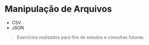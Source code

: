 # Manipulação de Arquivos

* CSV
* JSON

> Exercícios realizados para fins de estudos e consultas futuras.
